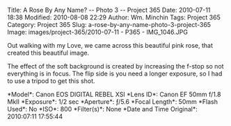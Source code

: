 Title: A Rose By Any Name? -- Photo 3 -- Project 365
Date: 2010-07-11 18:38
Modified: 2010-08-08 22:29
Author: Wm. Minchin
Tags: Project 365
Category: Project 365
Slug: a-rose-by-any-name-photo-3-project-365
Image: images/project-365/2010-07-11 - P365 - IMG_1046.JPG

Out walking with my Love, we came across this beautiful pink rose, that
created this beautiful image.

The effect of the soft background is created by increasing the f-stop so
not everything is in focus. The flip side is you need a longer exposure,
so I had to use a tripod to get this shot.

<div markdown=1 class="photo-infobox">
*Model*: Canon EOS DIGITAL REBEL XSI  
*Lens ID*: Canon EF 50mm f/1.8 MkII  
*Exposure*: 1/2 sec  
*Aperture*: ƒ/5.6  
*Focal Length*: 50mm  
*Flash Used*: No  
*ISO*: 800  
*Filter(s)*: None  
*Date and Time Original*: 2010:07:11 17:55:44
</div>
